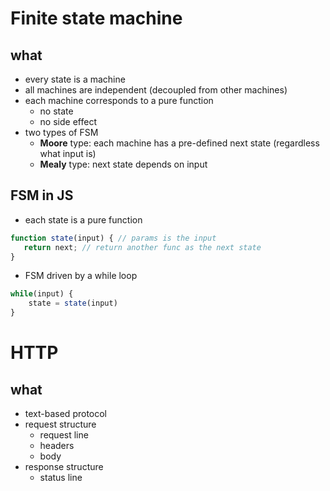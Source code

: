 
# Finite state machine

## what
- every state is a machine
- all machines are independent (decoupled from other machines)
- each machine corresponds to a pure function
    - no state
    - no side effect
- two types of FSM
    - **Moore** type: each machine has a pre-defined next state (regardless what input is)
    - **Mealy** type: next state depends on input 
      
## FSM in JS
- each state is a pure function
 ```js
function state(input) { // params is the input
    return next; // return another func as the next state
}
```
- FSM driven by a while loop
```js
while(input) {
    state = state(input)
}
```

# HTTP

## what
- text-based protocol
- request structure
    - request line
    - headers
    - body
- response structure
    - status line
